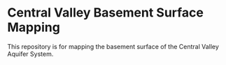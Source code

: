 # Central Valley Basement Surface Mapping
This repository is for mapping the basement surface of the Central Valley Aquifer System. 

